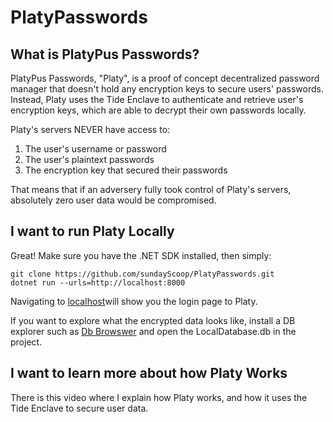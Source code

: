 # PlatyPasswords
## What is PlatyPus Passwords?
PlatyPus Passwords, "Platy", is a proof of concept decentralized password manager that doesn't hold any encryption keys to secure users' passwords. Instead, Platy uses the Tide Enclave to authenticate and retrieve user's encryption keys, which are able to decrypt their own passwords locally.

Platy's servers NEVER have access to:
1. The user's username or password
2. The user's plaintext passwords
3. The encryption key that secured their passwords

That means that if an adversery fully took control of Platy's servers, absolutely zero user data would be compromised.

## I want to run Platy Locally
Great! Make sure you have the .NET SDK installed, then simply:

```
git clone https://github.com/sundayScoop/PlatyPasswords.git
dotnet run --urls=http://localhost:8000
```

Navigating to [localhost](http://localhost:8000)will show you the login page to Platy. 

If you want to explore what the encrypted data looks like, install a DB explorer such as [Db Browswer](https://sqlitebrowser.org/) and open the LocalDatabase.db in the project.

## I want to learn more about how Platy Works
There is this video []() where I explain how Platy works, and how it uses the Tide Enclave to secure user data.
